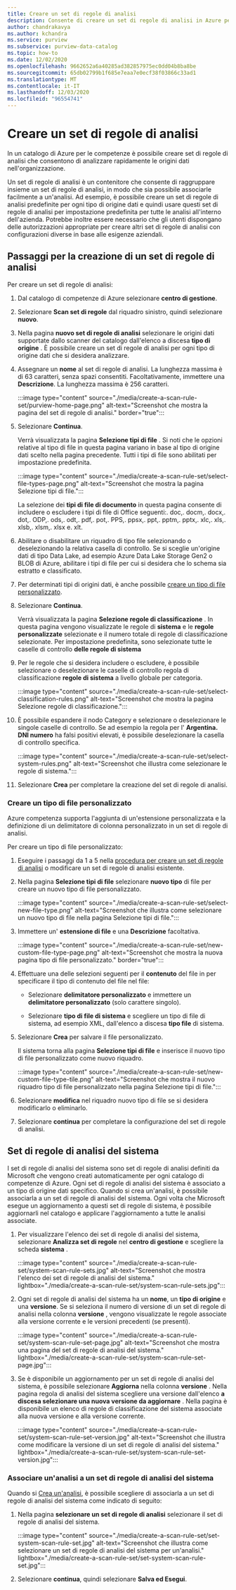 ```yaml
---
title: Creare un set di regole di analisi
description: Consente di creare un set di regole di analisi in Azure per analizzare rapidamente le origini dati nell'organizzazione.
author: chandrakavya
ms.author: kchandra
ms.service: purview
ms.subservice: purview-data-catalog
ms.topic: how-to
ms.date: 12/02/2020
ms.openlocfilehash: 9662652a6a40285ad382857975ec0dd04b8ba8be
ms.sourcegitcommit: 65db02799b1f685e7eaa7e0ecf38f03866c33ad1
ms.translationtype: MT
ms.contentlocale: it-IT
ms.lasthandoff: 12/03/2020
ms.locfileid: "96554741"
---
```

# <a name="create-a-scan-rule-set"></a>Creare un set di regole di analisi

In un catalogo di Azure per le competenze è possibile creare set di regole di analisi che consentono di analizzare rapidamente le origini dati nell'organizzazione.

Un set di regole di analisi è un contenitore che consente di raggruppare insieme un set di regole di analisi, in modo che sia possibile associarle facilmente a un'analisi. Ad esempio, è possibile creare un set di regole di analisi predefinite per ogni tipo di origine dati e quindi usare questi set di regole di analisi per impostazione predefinita per tutte le analisi all'interno dell'azienda. Potrebbe inoltre essere necessario che gli utenti dispongano delle autorizzazioni appropriate per creare altri set di regole di analisi con configurazioni diverse in base alle esigenze aziendali.

## <a name="steps-to-create-a-scan-rule-set"></a>Passaggi per la creazione di un set di regole di analisi

Per creare un set di regole di analisi:

1. Dal catalogo di competenze di Azure selezionare **centro di gestione**.

1. Selezionare **Scan set di regole** dal riquadro sinistro, quindi selezionare **nuovo**.

1. Nella pagina **nuovo set di regole di analisi** selezionare le origini dati supportate dallo scanner del catalogo dall'elenco a discesa **tipo di origine** . È possibile creare un set di regole di analisi per ogni tipo di origine dati che si desidera analizzare.

1. Assegnare un **nome** al set di regole di analisi. La lunghezza massima è di 63 caratteri, senza spazi consentiti. Facoltativamente, immettere una **Descrizione**. La lunghezza massima è 256 caratteri.

   :::image type="content" source="./media/create-a-scan-rule-set/purview-home-page.png" alt-text="Screenshot che mostra la pagina del set di regole di analisi." border="true":::

1. Selezionare **Continua**.

   Verrà visualizzata la pagina **Selezione tipi di file** . Si noti che le opzioni relative al tipo di file in questa pagina variano in base al tipo di origine dati scelto nella pagina precedente. Tutti i tipi di file sono abilitati per impostazione predefinita.

      :::image type="content" source="./media/create-a-scan-rule-set/select-file-types-page.png" alt-text="Screenshot che mostra la pagina Selezione tipi di file.":::

   La selezione dei **tipi di file di documento** in questa pagina consente di includere o escludere i tipi di file di Office seguenti:. doc,. docm,. docx,. dot,. ODP,. ods,. odt,. pdf,. pot,. PPS,. ppsx,. ppt,. pptm,. pptx,. xlc,. xls,. xlsb,. xlsm,. xlsx e. xlt.

1. Abilitare o disabilitare un riquadro di tipo file selezionando o deselezionando la relativa casella di controllo. Se si sceglie un'origine dati di tipo Data Lake, ad esempio Azure Data Lake Storage Gen2 o BLOB di Azure, abilitare i tipi di file per cui si desidera che lo schema sia estratto e classificato.

1. Per determinati tipi di origini dati, è anche possibile [creare un tipo di file personalizzato](#create-a-custom-file-type).

1. Selezionare **Continua**.

   Verrà visualizzata la pagina **Selezione regole di classificazione** . In questa pagina vengono visualizzate le regole di **sistema** e le **regole personalizzate** selezionate e il numero totale di regole di classificazione selezionate. Per impostazione predefinita, sono selezionate tutte le caselle di controllo **delle regole di sistema**

1. Per le regole che si desidera includere o escludere, è possibile selezionare o deselezionare le caselle di controllo regola di classificazione **regole di sistema** a livello globale per categoria.

   :::image type="content" source="./media/create-a-scan-rule-set/select-classification-rules.png" alt-text="Screenshot che mostra la pagina Selezione regole di classificazione.":::

1. È possibile espandere il nodo Category e selezionare o deselezionare le singole caselle di controllo. Se ad esempio la regola per l' **Argentina. DNI numero** ha falsi positivi elevati, è possibile deselezionare la casella di controllo specifica.

   :::image type="content" source="./media/create-a-scan-rule-set/select-system-rules.png" alt-text="Screenshot che illustra come selezionare le regole di sistema.":::

1. Selezionare **Crea** per completare la creazione del set di regole di analisi.

### <a name="create-a-custom-file-type"></a>Creare un tipo di file personalizzato

Azure competenza supporta l'aggiunta di un'estensione personalizzata e la definizione di un delimitatore di colonna personalizzato in un set di regole di analisi.

Per creare un tipo di file personalizzato:

1. Eseguire i passaggi da 1 a 5 nella [procedura per creare un set di regole di analisi](#steps-to-create-a-scan-rule-set) o modificare un set di regole di analisi esistente.

1. Nella pagina **Selezione tipi di file** selezionare **nuovo tipo** di file per creare un nuovo tipo di file personalizzato.

   :::image type="content" source="./media/create-a-scan-rule-set/select-new-file-type.png" alt-text="Screenshot che illustra come selezionare un nuovo tipo di file nella pagina Selezione tipi di file.":::

1. Immettere un' **estensione di file** e una **Descrizione** facoltativa.

   :::image type="content" source="./media/create-a-scan-rule-set/new-custom-file-type-page.png" alt-text="Screenshot che mostra la nuova pagina tipo di file personalizzato." border="true":::

1. Effettuare una delle selezioni seguenti per il **contenuto** del file in per specificare il tipo di contenuto del file nel file:

   - Selezionare **delimitatore personalizzato** e immettere un **delimitatore personalizzato** (solo carattere singolo).

   - Selezionare **tipo di file di sistema** e scegliere un tipo di file di sistema, ad esempio XML, dall'elenco a discesa **tipo file** di sistema.

1. Selezionare **Crea** per salvare il file personalizzato.

   Il sistema torna alla pagina **Selezione tipi di file** e inserisce il nuovo tipo di file personalizzato come nuovo riquadro.

   :::image type="content" source="./media/create-a-scan-rule-set/new-custom-file-type-tile.png" alt-text="Screenshot che mostra il nuovo riquadro tipo di file personalizzato nella pagina Selezione tipi di file.":::

1. Selezionare **modifica** nel riquadro nuovo tipo di file se si desidera modificarlo o eliminarlo.

1. Selezionare **continua** per completare la configurazione del set di regole di analisi.

## <a name="system-scan-rule-sets"></a>Set di regole di analisi del sistema

I set di regole di analisi del sistema sono set di regole di analisi definiti da Microsoft che vengono creati automaticamente per ogni catalogo di competenze di Azure. Ogni set di regole di analisi del sistema è associato a un tipo di origine dati specifico. Quando si crea un'analisi, è possibile associarla a un set di regole di analisi del sistema. Ogni volta che Microsoft esegue un aggiornamento a questi set di regole di sistema, è possibile aggiornarli nel catalogo e applicare l'aggiornamento a tutte le analisi associate.

1. Per visualizzare l'elenco dei set di regole di analisi del sistema, selezionare **Analizza set di regole** nel **centro di gestione** e scegliere la scheda **sistema** .

   :::image type="content" source="./media/create-a-scan-rule-set/system-scan-rule-sets.jpg" alt-text="Screenshot che mostra l'elenco dei set di regole di analisi del sistema." lightbox="./media/create-a-scan-rule-set/system-scan-rule-sets.jpg":::

1. Ogni set di regole di analisi del sistema ha un **nome**, un **tipo di origine** e una **versione**. Se si seleziona il numero di versione di un set di regole di analisi nella colonna **versione** , vengono visualizzate le regole associate alla versione corrente e le versioni precedenti (se presenti).

   :::image type="content" source="./media/create-a-scan-rule-set/system-scan-rule-set-page.jpg" alt-text="Screenshot che mostra una pagina del set di regole di analisi del sistema." lightbox="./media/create-a-scan-rule-set/system-scan-rule-set-page.jpg":::

1. Se è disponibile un aggiornamento per un set di regole di analisi del sistema, è possibile selezionare **Aggiorna** nella colonna **versione** . Nella pagina regola di analisi del sistema scegliere una versione dall'elenco **a discesa selezionare una nuova versione da aggiornare** . Nella pagina è disponibile un elenco di regole di classificazione del sistema associate alla nuova versione e alla versione corrente.

   :::image type="content" source="./media/create-a-scan-rule-set/system-scan-rule-set-version.jpg" alt-text="Screenshot che illustra come modificare la versione di un set di regole di analisi del sistema." lightbox="./media/create-a-scan-rule-set/system-scan-rule-set-version.jpg":::

### <a name="associate-a-scan-with-a-system-scan-rule-set"></a>Associare un'analisi a un set di regole di analisi del sistema

Quando si [Crea un'analisi](tutorial-scan-data.md#scan-data-into-the-catalog), è possibile scegliere di associarla a un set di regole di analisi del sistema come indicato di seguito:

1. Nella pagina **selezionare un set di regole di analisi** selezionare il set di regole di analisi del sistema.

   :::image type="content" source="./media/create-a-scan-rule-set/set-system-scan-rule-set.jpg" alt-text="Screenshot che illustra come selezionare un set di regole di analisi del sistema per un'analisi." lightbox="./media/create-a-scan-rule-set/set-system-scan-rule-set.jpg":::

1. Selezionare **continua**, quindi selezionare **Salva ed Esegui**.
